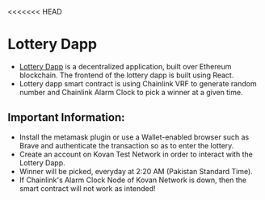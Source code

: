 <<<<<<< HEAD
# Lottery Dapp

* [Lottery Dapp](http://lottery-dapp.surge.sh/) is a decentralized application, built over Ethereum blockchain. The frontend of the lottery dapp is built using React.
* Lottery dapp smart contract is using Chainlink VRF to generate random number and Chainlink Alarm Clock to pick a winner at a given time.

## Important Information:
* Install the metamask plugin or use a Wallet-enabled browser such as Brave and authenticate the transaction so as to enter the lottery.
* Create an account on Kovan Test Network in order to interact with the Lottery Dapp.
* Winner will be picked, everyday at 2:20 AM (Pakistan Standard Time).
* If Chainlink's Alarm Clock Node of Kovan Network is down, then the smart contract will not work as intended!



